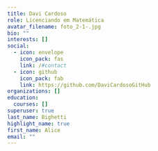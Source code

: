 ```yaml
---
title: Davi Cardoso
role: Licenciando em Matemática
avatar_filename: foto_2-1-.jpg
bio: ""
interests: []
social:
  - icon: envelope
    icon_pack: fas
    link: /#contact
  - icon: github
    icon_pack: fab
    link: https://github.com/DaviCardosoGitHub
organizations: []
education:
  courses: []
superuser: true
last_name: Bighetti
highlight_name: true
first_name: Alice
email: ""
---
```

